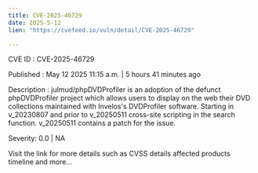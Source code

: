 ```yaml
---
title: CVE-2025-46729
date: 2025-5-12
lien: "https://cvefeed.io/vuln/detail/CVE-2025-46729"

---
```


CVE ID : CVE-2025-46729

Published :  May 12
2025
11:15 a.m. | 5 hours
41 minutes ago

Description : julmud/phpDVDProfiler is an adoption of the defunct phpDVDProfiler project
which allows users to display on the web their DVD collections maintained with Invelos's DVDProfiler software. Starting in v_20230807 and prior to v_20250511
cross-site scripting in the search function. v_20250511 contains a patch for the issue.

Severity: 0.0 | NA

Visit the link for more details
such as CVSS details
affected products
timeline
and more...
